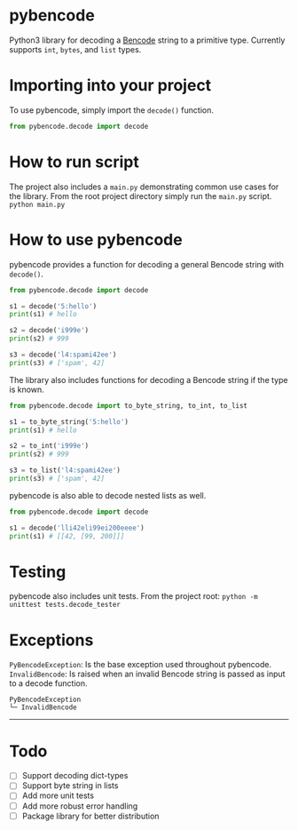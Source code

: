 # pybencode
Python3 library for decoding a [Bencode](https://en.wikipedia.org/wiki/Bencode) string to a primitive type. Currently supports `int`, `bytes`, and `list` types.

# Importing into your project
To use pybencode, simply import the `decode()` function.
```python
from pybencode.decode import decode
```

# How to run script
The project also includes a `main.py` demonstrating common use cases for the library. From the root project directory simply run the `main.py` script.
`python main.py`

# How to use pybencode
pybencode provides a function for decoding a general Bencode string with `decode()`.

```python
from pybencode.decode import decode

s1 = decode('5:hello')
print(s1) # hello

s2 = decode('i999e')
print(s2) # 999

s3 = decode('l4:spami42ee')
print(s3) # ['spam', 42]
```

The library also includes functions for decoding a Bencode string if the type is known.


```python
from pybencode.decode import to_byte_string, to_int, to_list

s1 = to_byte_string('5:hello')
print(s1) # hello

s2 = to_int('i999e')
print(s2) # 999

s3 = to_list('l4:spami42ee')
print(s3) # ['spam', 42]
```

pybencode is also able to decode nested lists as well.
```python
from pybencode.decode import decode

s1 = decode('lli42eli99ei200eeee')
print(s1) # [[42, [99, 200]]]
```

# Testing
pybencode also includes unit tests. From the project root:
`python -m unittest tests.decode_tester`

# Exceptions
`PyBencodeException`: Is the base exception used throughout pybencode.
`InvalidBencode`: Is raised when an invalid Bencode string is passed as input to a decode function.

```
PyBencodeException
└─ InvalidBencode
```
---

# Todo
- [ ] Support decoding dict-types
- [ ] Support byte string in lists
- [ ] Add more unit tests
- [ ] Add more robust error handling
- [ ] Package library for better distribution
